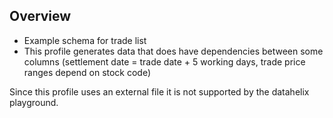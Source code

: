 ## Overview
 - Example schema for trade list
 - This profile generates data that does have dependencies between some columns
   (settlement date = trade date + 5 working days, trade price ranges depend on stock code)

Since this profile uses an external file it is not supported by the datahelix playground.
